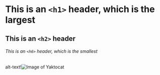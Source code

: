 # This is an `<h1>` header, which is the largest

## This is an `<h2>` header

###### This is an `<h6>` header, which is the smallest
 alt-text!![Image of Yaktocat](https://octodex.github.com/images/yaktocat.png)

